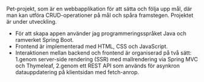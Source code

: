 Pet-projekt, som är en webbapplikation för att sätta och följa upp mål, där man kan utföra CRUD-operationer på mål och spåra framstegen. Projektet är under utveckling.
- För att skapa appen använder jag programmeringsspråket Java och ramverket Spring Boot. 
- Frontend är implementerad med HTML, CSS och JavaScript.
- Interaktionen mellan backend och frontend är organiserad på två sätt:
1.genom server-side rendering (SSR) med mallrendering via Spring MVC och Thymeleaf,
2.genom ett REST API som används för asynkron datauppdatering på klientsidan med fetch-anrop.
